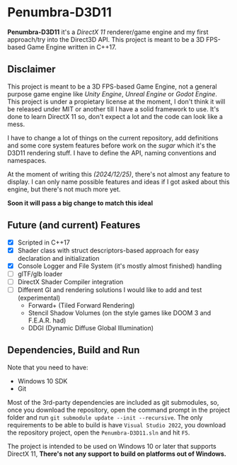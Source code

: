 
# Penumbra-D3D11

**Penumbra-D3D11** it's a *DirectX 11* renderer/game engine and my first approach/try into the Direct3D API.
This project is meant to be a 3D FPS-based Game Engine written in C++17.


## Disclaimer

This project is meant to be a 3D FPS-based Game Engine, not a general purpose game engine like *Unity Engine*, *Unreal Engine* or *Godot Engine*. This project is under a propietary license at the moment, I don't think it will be released under MIT or another till I have a solid framework to use. It's done to learn DirectX 11 so, don't expect a lot and the code can look like a mess.

I have to change a lot of things on the current repository, add definitions and some core system features before work on the *sugar* which it's the D3D11 rendering stuff. I have to define the API, naming conventions and namespaces.

At the moment of writing this *(2024/12/25)*, there's not almost any feature to display. I can only name possible features and ideas if I got asked about this engine, but there's not much more yet.

**Soon it will pass a big change to match this ideal**


## Future (and current) Features

- [x] Scripted in C++17
- [x] Shader class with struct descriptors-based approach for easy declaration and initialization
- [x] Console Logger and File System (it's mostly almost finished) handling
- [ ] glTF/glb loader
- [ ] DirectX Shader Compiler integration
- [ ] Different GI and rendering solutions I would like to add and test (experimental)
    - Forward+ (Tiled Forward Rendering)
    - Stencil Shadow Volumes (on the style games like DOOM 3 and F.E.A.R. had)
    - DDGI (Dynamic Diffuse Global Illumination)


## Dependencies, Build and Run
Note that you need to have:
- Windows 10 SDK
- Git

Most of the 3rd-party dependencies are included as git submodules, so, once you download the repository, open the command prompt in the project folder and run `git submodule update --init --recursive`.
The only requirements to be able to build is have `Visual Studio 2022`, you download the repository project, open the `Penumbra-D3D11.sln` and hit `F5`.
  
The project is intended to be used on Windows 10 or later that supports DirectX 11, **There's not any support to build on platforms out of Windows.**

